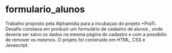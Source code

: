 # formulario_alunos
Trabalho proposto pela Alphamidia para a incubaçao do projeto  +PraTi.
Desafio constava em produzir um formulário de cadastro de alunos , onde deveria ser salvo os dados  na mesma página do cadastro e com a possibilio de remover os mesmos.
O projeto foi construido em HTML, CSS e Javascript.
